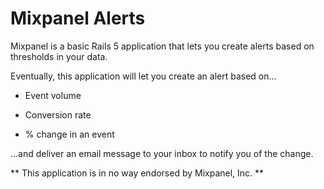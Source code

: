 # Mixpanel Alerts

Mixpanel is a basic Rails 5 application that lets you create alerts based on thresholds in your data.

Eventually, this application will let you create an alert based on...

* Event volume

* Conversion rate

* % change in an event

...and deliver an email message to your inbox to notify you of the change.


** This application is in no way endorsed by Mixpanel, Inc. **
